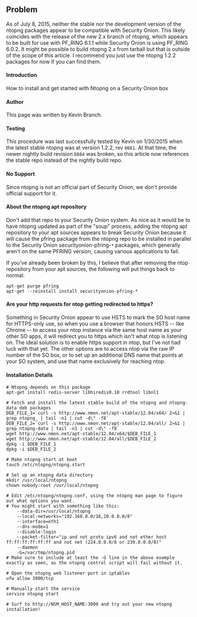 ## Problem

As of July 8, 2015, neither the stable nor the development version of the ntopng packages appear to be compatible with Security Onion.  This likely coincides with the release of the new 2.x branch of ntopng, which appears to be built for use with PF_RING 6.1.1 while Security Onion is using PF_RING 6.0.2.  It might be possible to build ntopng 2.x from tarball but that is outside of the scope of this article.  I recommend you just use the ntopng 1.2.2 packages for now if you can find them.

#### Introduction ####

How to install and get started with Ntopng on a Security Onion box

#### Author ####

This page was written by Kevin Branch.

#### Testing ####

This procedure was last successfully tested by Kevin on 1/30/2015 when the latest stable ntopng was at version 1.2.2, rev `8661`.  At that time, the newer nightly build revision `8884` was broken, so this article now references the stable repo instead of the nightly build repo.

#### No Support ####

Since ntopng is not an official part of Security Onion, we don't provide official support for it.

#### About the ntopng apt repository ####

Don't add that repo to your Security Onion system.  As nice as it would be to have ntopng updated as part of the "soup" process, adding the ntopng apt repository to your apt sources appears to break Security Onion because it will cause the pfring package from the ntopng repo to be installed in parallel to the Security Onion securityonion-pfring-`*` packages, which generally aren't on the same PFRING version, causing various applications to fail.

If you've already been broken by this, I believe that after removing the ntop repository from your apt sources, the following will put things back to normal:
```
apt-get purge pfring
apt-get --reinstall install securityonion-pfring-*
```

#### Are your http requests for ntop getting redirected to https? ####

Something in Security Onion appear to use HSTS to mark the SO host name for HTTPS-only use, so when you use a browser that honors HSTS -- like Chrome -- to access your ntop instance via the same host name as your other SO apps, it will redirect you to https which isn't what ntop is listening on.  The ideal solution is to enable https support in ntop, but I've not had luck with that yet.  The other options are to access ntop via the raw IP number of the SO box, or to set up an additional DNS name that points at your SO system, and use that name exclusively for reaching ntop.

#### Installation Details ####

```
# Ntopng depends on this package
apt-get install redis-server libhiredis0.10 rrdtool libnl1

# Fetch and install the latest stable build of the ntopng and ntopng-data deb packages
DEB_FILE_1=`curl -s http://www.nmon.net/apt-stable/12.04/x64/ 2>&1 | grep ntopng_ | tail -n1 | cut -d\" -f8`
DEB_FILE_2=`curl -s http://www.nmon.net/apt-stable/12.04/all/ 2>&1 | grep ntopng-data | tail -n1 | cut -d\" -f8`
wget http://www.nmon.net/apt-stable/12.04/x64/$DEB_FILE_1
wget http://www.nmon.net/apt-stable/12.04/all/$DEB_FILE_2
dpkg -i $DEB_FILE_1 
dpkg -i $DEB_FILE_2

# Make ntopng start at boot
touch /etc/ntopng/ntopng.start

# Set up an ntopng data directory
mkdir /usr/local/ntopng
chown nobody:root /usr/local/ntopng

# Edit /etc/ntopng/ntopng.conf, using the ntopng man page to figure out what options you want.
# You might start with something like this:
	--data-dir=/usr/local/ntopng
	--local-networks="192.168.0.0/16,10.0.0.0/8"
	--interface=eth1
	--dns-mode=1
	--disable-login
	--packet-filter="ip and not proto ipv6 and not ether host ff:ff:ff:ff:ff:ff and not net (224.0.0.0/8 or 239.0.0.0/8)"
	--daemon
	-G=/var/tmp/ntopng.pid
# Make sure to include at least the -G line in the above example exactly as seen, as the ntopng control script will fail without it.

# Open the ntopng web listener port in iptables
ufw allow 3000/tcp

# Manually start the service
service ntopng start

# Surf to http://NSM_HOST_NAME:3000 and try out your new ntopng installation!
```